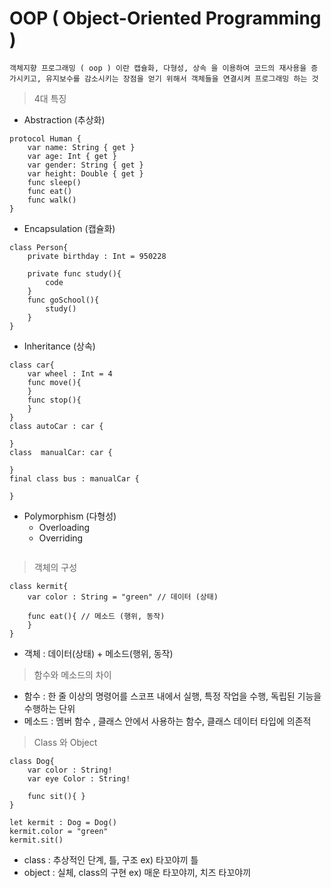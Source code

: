 # OOP ( Object-Oriented Programming )

```
객체지향 프로그래밍 ( oop ) 이란 캡슐화, 다형성, 상속 을 이용하여 코드의 재사용을 증가시키고, 유지보수를 감소시키는 장점을 얻기 위해서 객체들을 연결시켜 프로그래밍 하는 것
```
> 4대 특징
- Abstraction (추상화)
```
protocol Human {
	var name: String { get }
	var age: Int { get }
	var gender: String { get }
	var height: Double { get }
	func sleep()
	func eat()
	func walk()
}
```

- Encapsulation (캡슐화)
```
class Person{
	private birthday : Int = 950228
	
	private func study(){
		code
	}
	func goSchool(){
		study()
	}
}
```

- Inheritance (상속)
```
class car{
	var wheel : Int = 4
	func move(){
	}
	func stop(){
	}
}
class autoCar : car {
		
}
class  manualCar: car {

}
final class bus : manualCar {

}
```

- Polymorphism (다형성)
	- Overloading
	- Overriding
```

```

> 객체의 구성
```
class kermit{
	var color : String = "green" // 데이터 (상태)
	
	func eat(){ // 메소드 (행위, 동작)
	}
}
```
- 객체 : 데이터(상태) + 메소드(행위, 동작)

> 함수와 메소드의 차이
- 함수 : 한 줄 이상의 명령어를 스코프 내에서 실행, 특정 작업을 수행, 독립된 기능을 수행하는 단위
- 메소드 : 멤버 함수 , 클래스 안에서 사용하는 함수, 클래스 데이터 타입에 의존적

> Class 와 Object
```
class Dog{
	var color : String!
	var eye Color : String!
	
	func sit(){ }
}

let kermit : Dog = Dog()
kermit.color = "green"
kermit.sit()
```
- class : 추상적인 단계, 틀, 구조 ex) 타꼬야끼 틀
- object : 실체, class의 구현 ex) 매운 타꼬야끼, 치즈 타꼬야끼
